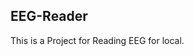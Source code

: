 ## EEG-Reader

This is a Project for Reading EEG for local.
<!-- https://king87515.github.io/EEG-Reader/web/mne.html -->
